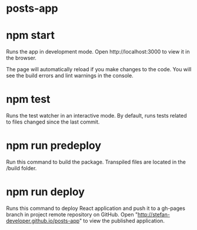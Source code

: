 # posts-app

# npm start
Runs the app in development mode.
Open http://localhost:3000 to view it in the browser.

The page will automatically reload if you make changes to the code.
You will see the build errors and lint warnings in the console.

# npm test
Runs the test watcher in an interactive mode.
By default, runs tests related to files changed since the last commit.

# npm run predeploy
Run this command to build the package.
Transpiled files are located in the /build folder.

# npm run deploy
Runs this command to deploy React application and push it to a gh-pages branch in project remote repository on GitHub.
Open "http://stefan-developer.github.io/posts-app" to view the published application.
